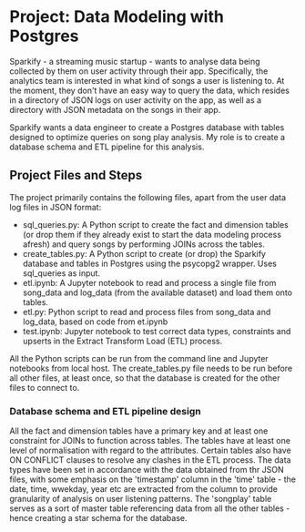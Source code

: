 # Project: Data Modeling with Postgres

Sparkify - a streaming music startup - wants to analyse data being collected by them on user activity through their app. Specifically, the analytics team is interested in what kind of songs a user is listening to. At the moment, they don't have an easy way to query the data, which resides in a directory of JSON logs on user activity on the app, as well as a directory with JSON metadata on the songs in their app. 

Sparkify wants a data engineer to create a Postgres database with tables designed to optimize queries on song play analysis. My role is to create a database schema and ETL pipeline for this analysis.

## Project Files and Steps

The project primarily contains the following files, apart from the user data log files in JSON format:

- sql_queries.py: A Python script to create the fact and dimension tables (or drop them if they already exist to start the data modeling process afresh) and query songs by performing JOINs across the tables.
- create_tables.py: A Python script to create (or drop) the Sparkify database and tables in Postgres using the psycopg2 wrapper. Uses sql_queries as input.
- etl.ipynb: A Jupyter notebook to read and process a single file from song_data and log_data (from the available dataset) and load them onto tables.
- etl.py: Python script to read and process files from song_data and log_data, based on code from et.ipynb
- test.ipynb: Jupyter notebook to test correct data types, constraints and upserts in the Extract Transform Load (ETL) process.

All the Python scripts can be run from the command line and Jupyter notebooks from local host. The create_tables.py file needs to be run before all other files, at least once, so that the database is created for the other files to connect to.

### Database schema and ETL pipeline design

All the fact and dimension tables have a primary key and at least one constraint for JOINs to function across tables. The tables have at least one level of normalisation with regard to the attributes. Certain tables also have ON CONFLICT clauses to resolve any clashes in the ETL process. The data types have been set in accordance with the data obtained from thr JSON files, with some emphasis on the 'timestamp' column in the 'time' table - the date, time, wwekday, year etc are extracted from the column to provide granularity of analysis on user listening patterns. The 'songplay' table serves as a sort of master table referencing data from all the other tables - hence creating a star schema for the database.

